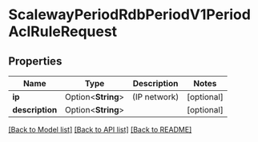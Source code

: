 # ScalewayPeriodRdbPeriodV1PeriodAclRuleRequest

## Properties

Name | Type | Description | Notes
------------ | ------------- | ------------- | -------------
**ip** | Option<**String**> | (IP network) | [optional]
**description** | Option<**String**> |  | [optional]

[[Back to Model list]](../README.md#documentation-for-models) [[Back to API list]](../README.md#documentation-for-api-endpoints) [[Back to README]](../README.md)


